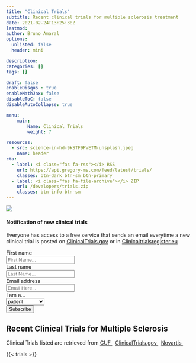 ```yaml
---
title: "Clinical Trials"
subtitle: Recent clinical trials for multiple sclerosis treatment 
date: 2021-02-24T13:25:38Z
lastmod: 
author: Bruno Amaral
options:
  unlisted: false
  header: mini

description: 
categories: []
tags: []

draft: false
enableDisqus : true
enableMathJax: false
disableToC: false
disableAutoCollapse: true

menu:
    main:
        Name: Clinical Trials
        weight: 7

resources:
  - src: science-in-hd-9kSTF9PvETM-unsplash.jpeg
    name: header
cta:
  - label: <i class="fas fa-rss"></i> RSS 
    url: https://api.gregory-ms.com/feed/latest/trials/
    classes: btn-dark btn-sm btn-primary
  - label: <i class="fas fa-file-archive"></i> ZIP
    url: /developers/trials.zip
    classes: btn-info btn-sm
---
```



<div class="w-100 mt-5 mb-5"></div>
<div class="row">
<div class="col-md-6 justify-content-center align-self-center align-right ">
<img src="/trials/undraw_mail_re_duel.svg" class="w-75 float-right">
</div>
<div class="col-md-6 ml-auto mr-auto mb-5">
	<div class="card card-contact card-raised">
		<form role="form" id="contact-form1" method="post" action="https://api.gregory-ms.com/subscriptions/new/">
			<div class="card-header text-center">
				<h4 class="card-title font-weight-bold">Notification of new clinical trials</h4>
				<p class="p-3">Everyone has access to a free service that sends an email everytime a new clinical trial is posted on <a href="https://clinicaltrials.gov/ct2/results/rss.xml?rcv_d=14&lup_d=&sel_rss=new14&cond=Multiple+Sclerosis&count=10000">ClinicalTrials.gov</a> or in <a href="https://www.clinicaltrialsregister.eu/ctr-search/rest/feed/bydates?query=multiple+AND+sclerosis">Clinicaltrialsregister.eu</a></p>
			</div>
			<div class="card-body">
				<div class="row">
					<div class="col-md-6 pr-2">
						<label>First name</label>
						<div class="input-group">
							<div class="input-group-prepend">
								<span class="input-group-text pr-2"><i class="now-ui-icons users_circle-08"></i></span>
							</div>
							<input type="text" name="first_name" class="form-control" placeholder="First Name..." aria-label="First Name..." autocomplete="given-name">
						</div>
					</div>
					<div class="col-md-6 pl-2">
						<div class="form-group">
							<label>Last name</label>
							<div class="input-group">
								<div class="input-group-prepend">
									<span class="input-group-text pr-2"><i class="now-ui-icons text_caps-small"></i></span>
								</div>
								<input type="text" name="last_name" class="form-control" placeholder="Last Name..." aria-label="Last Name..." autocomplete="family-name">
							</div>
						</div>
					</div>
				</div>
				<div class="form-group">
					<label>Email address</label>
					<div class="input-group">
						<div class="input-group-prepend">
							<span class="input-group-text pr-2"><i class="now-ui-icons ui-1_email-85"></i></span>
						</div>
						<input type="email" name="email" id="email" class="form-control" placeholder="Email Here..." autocomplete="email">
					</div>
				</div>
				<div class="form-group">
					<label>I am a...</label>
					<div class="input-group">
						<select id="profile" name="profile" class="form-control">
							<option value="patient">patient</option>
							<option value="doctor">doctor</option>
							<option value="clinical centre">clinical centre</option>
						</select>
					</div>
				</div>
				<div class="row">
					<div class="col-md-12 ml-auto mr-auto text-center">
						<input value="1" name="list" id="list" type="hidden">
						<button type="submit" class="btn btn-primary btn-round mr-auto ml-auto">Subscribe</button>
					</div>
				</div>
			</div>
		</form>
	</div>
</div>
</div>

<div class="w-100 mt-5 mb-5"></div>


<div class="col-12 align-content-center text-center">
<h2 class="title" id="clinical-trial">Recent Clinical Trials for Multiple Sclerosis</h2>

<p>Clinical Trials listed are retrieved from <a target="_blank" href="https://www.cuf.pt/cuf-academic-center/ensaios-clinicos?combine=&unidade=&estado=All&patologia=2346&especialidade=">CUF <i class="text-muted text-primary fas fa-external-link-square-alt"></i></a> &nbsp;
  <a target="_blank" href="https://clinicaltrials.gov/ct2/results/rss.xml?rcv_d=14&lup_d=&sel_rss=new14&cond=Multiple+Sclerosis&count=10000">ClinicalTrials.gov <i class="text-muted text-primary fas fa-external-link-square-alt"></i></a> &nbsp;
  <a target="_blank" href="https://www.novartis.com/clinicaltrials/recruiting-trials?title=multiple%20sclerosis">Novartis <i class="text-muted text-primary fas fa-external-link-square-alt"></i></a> &nbsp;
</p>

</div>

{{< trials >}}